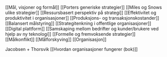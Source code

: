 [[Mål, visjoner og formål]]
[[Porters generiske strategier]]
[[Miles og Snows ulike strategier]]
[[Ressursbasert perspektiv på strategi]]
[[Effektivitet og produktivitet i organisasjoner]]
[[Produksjons- og transaksjonskostander]]
[[Balansert målstyring]]
[[Strategitenkning i offentlige organisasjoner]]
[[Digital plattform]]
[[Samskaping mellom bedrifter og kunder/brukere ved hjelp av ny teknologi]]
[[Formelle og fremvoksende strategier]]
[[Målkonflikt]]
[[Målforskyving]]
[[Organisasjon]]


Jacobsen + Thorsvik
[[Hvordan organisasjoner fungerer (bok)]]
